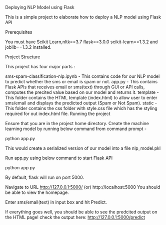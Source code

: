 Deploying NLP Model using Flask

This is a simple project to elaborate how to deploy a NLP model using Flask API

Prerequisites

You must have Scikit Learn,nltk==3.7
flask==3.0.0
scikit-learn==1.3.2
and joblib==1.3.2 installed. 


Project Structure

This project has four major parts :

sms-spam-classification-nlp.ipynb - This contains code for our NLP model to predict whether the sms or email is spam or not.
app.py - This contains Flask APIs that receives email or sms(text) through GUI or API calls, computes the precited value based on our model and returns it.
template - This folder contains the HTML template (index.html) to allow user to enter sms/email and displays the predicted output (Spam or Not Spam).
static - This folder contains the css folder with style.css file which has the styling required for out index.html file.
Running the project

Ensure that you are in the project home directory. Create the machine learning model by running below command from command prompt -

python app.py

This would create a serialized version of our model into a file nlp_model.pkl

Run app.py using below command to start Flask API

python app.py

By default, flask will run on port 5000.

Navigate to URL http://127.0.0.1:5000/ (or) http://localhost:5000
You should be able to view the homepage.

Enter sms/email(text) in input box and hit Predict.

If everything goes well, you should be able to see the predcited output on the HTML page! check the output here: http://127.0.0.1:5000/predict
